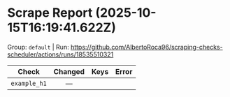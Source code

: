 # Scrape Report (2025-10-15T16:19:41.622Z)

Group: `default`  |  Run: https://github.com/AlbertoRoca96/scraping-checks-scheduler/actions/runs/18535510321

| Check | Changed | Keys | Error |
|---|:---:|:--|:--|
| `example_h1` | — |  |  |

